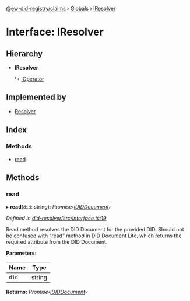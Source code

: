 [@ew-did-registry/claims](../README.md) › [Globals](../globals.md) › [IResolver](iresolver.md)

# Interface: IResolver

## Hierarchy

* **IResolver**

  ↳ [IOperator](ioperator.md)

## Implemented by

* [Resolver](../classes/resolver.md)

## Index

### Methods

* [read](iresolver.md#read)

## Methods

###  read

▸ **read**(`did`: string): *Promise‹[IDIDDocument](ididdocument.md)›*

*Defined in [did-resolver/src/interface.ts:19](https://github.com/energywebfoundation/ew-did-registry/blob/98fc454/packages/did-resolver/src/interface.ts#L19)*

Read method resolves the DID Document for the provided DID.
Should not be confused with “read” method in DID Document Lite,
which returns the required attribute from the DID Document.

**Parameters:**

Name | Type |
------ | ------ |
`did` | string |

**Returns:** *Promise‹[IDIDDocument](ididdocument.md)›*
